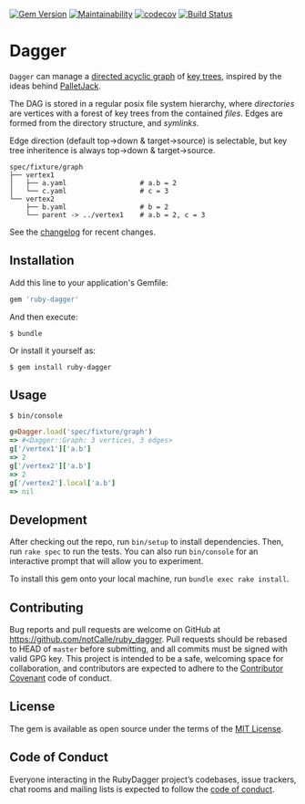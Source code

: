 [![Gem Version](https://badge.fury.io/rb/ruby-dagger.svg)](https://badge.fury.io/rb/ruby-dagger)
[![Maintainability](https://api.codeclimate.com/v1/badges/4038215eb129292a826d/maintainability)](https://codeclimate.com/github/notCalle/ruby-dagger/maintainability)
[![codecov](https://codecov.io/gh/notCalle/ruby-dagger/branch/master/graph/badge.svg)](https://codecov.io/gh/notCalle/ruby-dagger)
[![Build Status](https://dev.azure.com/notCalle/GitHub%20CI/_apis/build/status/notCalle.ruby-tangle)](https://dev.azure.com/notCalle/GitHub%20CI/_build/latest?definitionId=2)

# Dagger

`Dagger` can manage a
[directed acyclic graph](https://github.com/notcalle/tangle) of
[key trees](https://github.com/notcalle/keytree), inspired by the ideas behind [PalletJack](https://github.com/saab-simc-admin/palletjack).

The DAG is stored in a regular posix file system hierarchy, where
_directories_ are vertices with a forest of key trees from the contained
_files_. Edges are formed from the directory structure, and _symlinks_.

Edge direction (default top->down & target->source) is selectable,
but key tree inheritence is always top->down & target->source.

```
spec/fixture/graph
├── vertex1
│   ├── a.yaml                  # a.b = 2
│   └── c.yaml                  # c = 3
└── vertex2
    ├── b.yaml                  # b = 2
    └── parent -> ../vertex1    # a.b = 2, c = 3
```

See the [changelog](CHANGELOG.md) for recent changes.

## Installation

Add this line to your application's Gemfile:

```ruby
gem 'ruby-dagger'
```

And then execute:

    $ bundle

Or install it yourself as:

    $ gem install ruby-dagger

## Usage

    $ bin/console
```ruby
g=Dagger.load('spec/fixture/graph')
=> #<Dagger::Graph: 3 vertices, 3 edges>
g['/vertex1']['a.b']
=> 2
g['/vertex2']['a.b']
=> 2
g['/vertex2'].local['a.b']
=> nil
```

## Development

After checking out the repo, run `bin/setup` to install dependencies. Then, run `rake spec` to run the tests. You can also run `bin/console` for an interactive prompt that will allow you to experiment.

To install this gem onto your local machine, run `bundle exec rake install`.

## Contributing

Bug reports and pull requests are welcome on GitHub at https://github.com/notCalle/ruby_dagger. Pull requests should be rebased to HEAD of `master` before submitting, and all commits must be signed with valid GPG key. This project is intended to be a safe, welcoming space for collaboration, and contributors are expected to adhere to the [Contributor Covenant](http://contributor-covenant.org) code of conduct.

## License

The gem is available as open source under the terms of the [MIT License](https://opensource.org/licenses/MIT).

## Code of Conduct

Everyone interacting in the RubyDagger project’s codebases, issue trackers, chat rooms and mailing lists is expected to follow the [code of conduct](https://github.com/notCalle/ruby_dagger/blob/master/CODE_OF_CONDUCT.md).
